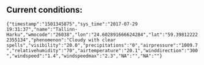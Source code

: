 ## Current conditions: 
 ``` {"timestamp":"1501345875","sys_time":"2017-07-29 19:31:37","name":"Tallinn-Harku","wmocode":"26038","lon":"24.602891666624284","lat":"59.398122222355134","phenomenon":"Cloudy with clear spells","visibility":"20.0","precipitations":"0","airpressure":"1009.7","relativehumidity":"70","airtemperature":"20.1","winddirection":"300","windspeed":"1.4","windspeedmax":"2.3","NA":"","NA":""} ```
